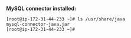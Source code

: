 **MySQL connector installed:**

```
[root@ip-172-31-44-233 ~]# ls /usr/share/java
mysql-connector-java.jar
[root@ip-172-31-44-233 ~]#
```
